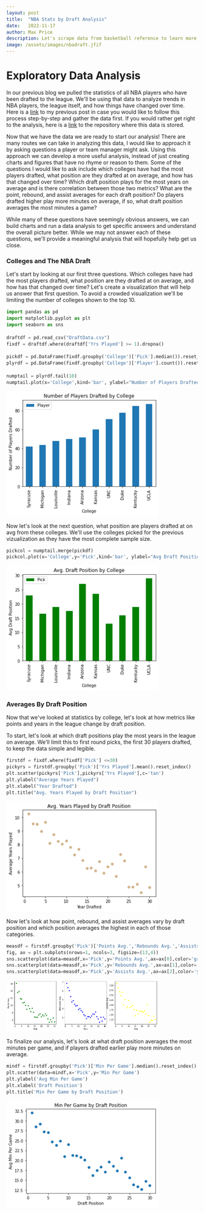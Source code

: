 ```yaml
---
layout: post
title:  "NBA Stats by Draft Analysis"
date:   2022-11-17
author: Max Price
description: Let's scrape data from basketball reference to learn more about NBA franchises.
image: /assets/images/nbadraft.jfif
---
```


# Exploratory Data Analysis

In our previous blog we pulled the statistics of all NBA players who have been drafted to the league. We'll be using that data to analyze trends in NBA players, the league itself, and how things have changed over time. Here is a [link](https://maxsprice.github.io/stat386-projects/2022/10/18/blog2.html) to my previous post in case you would like to follow this process step-by-step and gather the data first. If you would rather get right to the analysis, here is a [link](https://github.com/maxsprice/WebScraping.git) to the repository where this data is stored.

Now that we have the data we are ready to start our analysis! There are many routes we can take in analyzing this data, I would like to approach it by asking questions a player or team manager might ask. Using this approach we can develop a more useful analysis, instead of just creating charts and figures that have no rhyme or reason to them. Some of the questions I would like to ask include which colleges have had the most players drafted, what position are they drafted at on average, and how has that changed over time? Which draft position plays for the most years on average and is there correlation between those two metrics? What are the point, rebound, and assist averages for each draft position? Do players drafted higher play more minutes on average, if so, what draft position averages the most minutes a game?

While many of these questions have seemingly obvious answers, we can build charts and run a data analysis to get specific answers and understand the overall picture better. While we may not answer each of these questions, we'll provide a meaningful analysis that will hopefully help get us close.


### Colleges and The NBA Draft

Let's start by looking at our first three questions. Which colleges have had the most players drafted, what position are they drafted at on average, and how has that changed over time?
Let's create a visualization that will help us answer that first question. To avoid a crowded visualization we'll be limiting the number of colleges shown to the top 10.

```python
import pandas as pd
import matplotlib.pyplot as plt
import seaborn as sns

draftdf = pd.read_csv("DraftData.csv")
fixdf = draftdf.where(draftdf['Yrs Played'] >= 1).dropna()

pickdf = pd.DataFrame(fixdf.groupby('College')['Pick'].median()).reset_index().sort_values(by='Pick')
plyrdf = pd.DataFrame(fixdf.groupby('College')['Player'].count()).reset_index().sort_values(by='Player')

numptail = plyrdf.tail(10)
numptail.plot(x='College',kind='bar', ylabel="Number of Players Drafted",title="Number of Players Drafted by College")
```
<img src="https://raw.githubusercontent.com/maxsprice/stat386-projects/main/assets/images/Num_Draft_College.png" alt="" style="width:400px;"/>

Now let's look at the next question, what position are players drafted at on avg from these colleges. We'll use the colleges picked for the previous vizualization as they have the most complete sample size.

```python
pickcol = numptail.merge(pickdf)
pickcol.plot(x='College',y='Pick',kind='bar', ylabel="Avg Draft Position",title='Avg. Draft Position by College',color='green')
```
<img src="https://raw.githubusercontent.com/maxsprice/stat386-projects/main/assets/images/Avg_Dpos_College.png" alt="" style="width:400px;"/>

### Averages By Draft Position

Now that we've looked at statistics by college, let's look at how metrics like points and years in the league change by draft position.

To start, let's look at which draft positions play the most years in the league on average. We'll limit this to first round picks, the first 30 players drafted, to keep the data simple and legible.

```python
firstdf = fixdf.where(fixdf['Pick'] <=30)
pickyrs = firstdf.groupby('Pick')['Yrs Played'].mean().reset_index()
plt.scatter(pickyrs['Pick'],pickyrs['Yrs Played'],c='tan')
plt.ylabel("Average Years Played")
plt.xlabel("Year Drafted")
plt.title("Avg. Years Played by Draft Position")
```
<img src="https://raw.githubusercontent.com/maxsprice/stat386-projects/main/assets/images/Avg_Yrs_Draftp.png" alt="" style="width:400px;"/>

Now let's look at how point, rebound, and assist averages vary by draft position and which position averages the highest in each of those categories.

```python
measdf = firstdf.groupby('Pick')['Points Avg.','Rebounds Avg.','Assists Avg.'].mean().reset_index()
fig, ax = plt.subplots(nrows=1, ncols=3, figsize=(13,4))
sns.scatterplot(data=measdf,x='Pick',y='Points Avg.',ax=ax[0],color='green')
sns.scatterplot(data=measdf,x='Pick',y='Rebounds Avg.',ax=ax[1],color='blue')
sns.scatterplot(data=measdf,x='Pick',y='Assists Avg.',ax=ax[2],color='yellow')
```
<img src="https://raw.githubusercontent.com/maxsprice/stat386-projects/main/assets/images/Measure_Avgs_Draftp.png" alt="" style="width:400px;"/>

To finalize our analysis, let's look at what draft position averages the most minutes per game, and if players drafted earlier play more minutes on average.

```python
mindf = firstdf.groupby('Pick')['Min Per Game'].median().reset_index()
plt.scatter(data=mindf,x='Pick',y='Min Per Game')
plt.ylabel('Avg Min Per Game')
plt.xlabel('Draft Position')
plt.title('Min Per Game by Draft Position')
```
<img src="https://raw.githubusercontent.com/maxsprice/stat386-projects/main/assets/images/Min_PG_Draftp.png" alt="" style="width:400px;"/>
